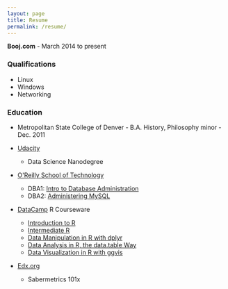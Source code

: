 ```yaml
---
layout: page
title: Resume
permalink: /resume/
---
```

**Booj.com** - March 2014 to present

### Qualifications
* Linux
* Windows
* Networking

### Education
* Metropolitan State College of Denver - B.A. History, Philosophy minor - Dec. 2011

* [Udacity](https://www.udacity.com/)
  * Data Science Nanodegree
* [O'Reilly School of Technology](https://oreillyschool.com/)
  * DBA1: [Intro to Database Administration](/ost/dba1introtodatabaseadministration.pdf)
  * DBA2: [Administering MySQL](/ost/dba2administeringmysql.pdf)
* [DataCamp](https://www.datacamp.com/) R Courseware
  * [Introduction to R](/mooc/introductiontor.pdf)
  * [Intermediate R](/mooc/intermediater.pdf)
  * [Data Manipulation in R with dplyr](/mooc/datamanipulationinrwithdiplyr.pdf)
  * [Data Analysis in R, the data.table Way](/mooc/dataanalysisinrthedatatableway.pdf)
  * [Data Visualization in R with ggvis](/mooc/datavisualizationinrwithggvis.pdf)
* [Edx.org](https://www.edx.org/) 
  * Sabermetrics 101x